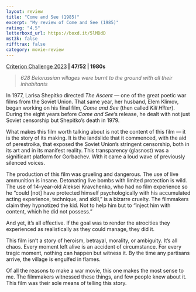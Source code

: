 ```yaml
---
layout: review
title: "Come and See (1985)"
excerpt: "My review of Come and See (1985)"
rating: "4.5"
letterboxd_url: https://boxd.it/5lMDdD
mst3k: false
rifftrax: false
category: movie-review
---
```


<a href="https://boxd.it/pXW6q/detail" rel="nofollow">Criterion Challenge 2023</a><b> | 47/52 | 1980s</b>

<blockquote><i>628 Belorussian villages were burnt to the ground with all their inhabitants</i></blockquote>In 1977, Larisa Shepitko directed <i>The Ascent</i> — one of the great poetic war films from the Soviet Union. That same year, her husband, Elem Klimov, began working on his final film, <i>Come and See</i> (then called <i>Kill Hilter</i>). During the eight years before <i>Come and See</i>’s release, he dealt with not just Soviet censorship but Shepitko’s death in 1979.

What makes this film worth talking about is not the content of this film — it is the story of its making. It is the landslide that it commenced, with the aid of perestroika, that exposed the Soviet Union’s stringent censorship, both in its art and in its manifest reality. This transparency (glasnost) was a significant platform for Gorbachev. With it came a loud wave of previously silenced voices.

The production of this film was grueling and dangerous. The use of live ammunition is insane. Detonating live bombs with limited protection is wild. The use of 14-year-old Aleksei Kravchenko, who had no film experience so he “could [not] have protected himself psychologically with his accumulated acting experience, technique, and skill,” is a bizarre cruelty. The filmmakers claim they hypnotized the kid. Not to help him but to “inject him with content, which he did not possess.”

And yet, it’s all effective. If the goal was to render the atrocities they experienced as realistically as they could manage, they did it.

This film isn’t a story of heroism, betrayal, morality, or ambiguity. It’s all chaos. Every moment left alive is an accident of circumstance. For every tragic moment, nothing can happen but witness it. By the time any partisans arrive, the village is engulfed in flames.

Of all the reasons to make a war movie, this one makes the most sense to me. The filmmakers witnessed these things, and few people knew about it. This film was their sole means of telling this story.
